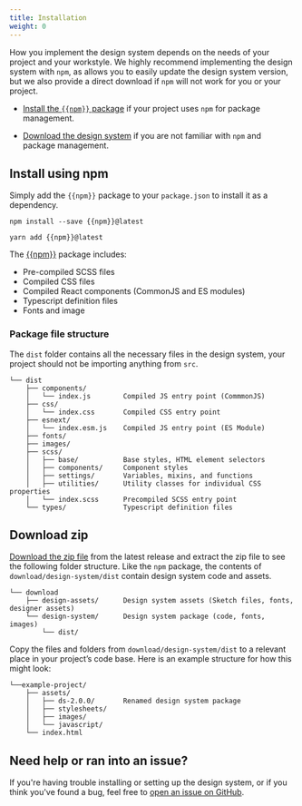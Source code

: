 ```yaml
---
title: Installation
weight: 0
---
```


How you implement the design system depends on the needs of your project and your workstyle. We highly recommend implementing the design system with `npm`, as allows you to easily update the design system version, but we also provide a direct download if `npm` will not work for you or your project.

- [Install the `{{npm}}` package]({{root}}/startup/installation/#install-using-npm) if your project uses `npm` for package management.

- [Download the design system]({{root}}/startup/installation/#download-zip) if you are not familiar with `npm` and package management.

## Install using npm

Simply add the `{{npm}}` package to your `package.json` to install it as a dependency.

```
npm install --save {{npm}}@latest

yarn add {{npm}}@latest
```

The [{{npm}}](https://www.npmjs.com/package/{{npm}}) package includes:

- Pre-compiled SCSS files
- Compiled CSS files
- Compiled React components (CommonJS and ES modules)
- Typescript definition files
- Fonts and image

### Package file structure

The `dist` folder contains all the necessary files in the design system, your project should not be importing anything from `src`.

```
└── dist
    ├── components/
    │   └── index.js        Compiled JS entry point (CommmonJS)
    ├── css/
    │   └── index.css       Compiled CSS entry point
    ├── esnext/
    │   └── index.esm.js    Compiled JS entry point (ES Module)
    ├── fonts/
    ├── images/
    ├── scss/
    │   ├── base/           Base styles, HTML element selectors
    │   ├── components/     Component styles
    │   ├── settings/       Variables, mixins, and functions
    │   ├── utilities/      Utility classes for individual CSS properties
    │   └── index.scss      Precompiled SCSS entry point
    └── types/              Typescript definition files
```

## Download zip

<a href="{{root}}/download.zip">Download the zip file</a> from the latest release and extract the zip file to see the following folder structure. Like the `npm` package, the contents of `download/design-system/dist` contain design system code and assets.

```
└── download
    ├── design-assets/      Design system assets (Sketch files, fonts, designer assets)
    └── design-system/      Design system package (code, fonts, images)
        └── dist/
```

Copy the files and folders from `download/design-system/dist` to a relevant place in your project’s code base. Here is an example structure for how this might look:

```
└──example-project/
    ├── assets/
    │   ├── ds-2.0.0/       Renamed design system package
    │   ├── stylesheets/
    │   ├── images/
    │   └── javascript/
    └── index.html
```

<h2 id="need-help" class="ds-h2 ds-u-color--primary-darker">Need help or ran into an issue?</h2>

If you're having trouble installing or setting up the design system, or if you think you've found a bug, feel free to [open an issue on GitHub]({{githubUrl}}/issues).
